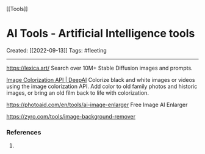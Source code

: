 [[Tools]]

# AI Tools - Artificial Intelligence tools
Created:  [[2022-09-13]]
Tags: #fleeting 

---
https://lexica.art/
Search over 10M+ Stable Diffusion images and prompts.


[Image Colorization API | DeepAI](https://deepai.org/machine-learning-model/colorizer)
Colorize black and white images or videos using the image colorization API. Add color to old family photos and historic images, or bring an old film back to life with colorization.


https://photoaid.com/en/tools/ai-image-enlarger
Free Image AI Enlarger


https://zyro.com/tools/image-background-remover














### References
1. 